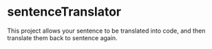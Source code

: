 <h1>sentenceTranslator</h1>

This project allows your sentence to be translated into code, and then translate them back to sentence again. 

